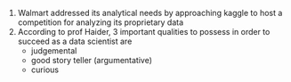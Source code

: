 1. Walmart addressed its analytical needs by approaching kaggle to host a competition for analyzing its proprietary data
2. According to prof Haider, 3 important qualities to possess in order to succeed as a data scientist are
   - judgemental
   - good story teller (argumentative)
   - curious
